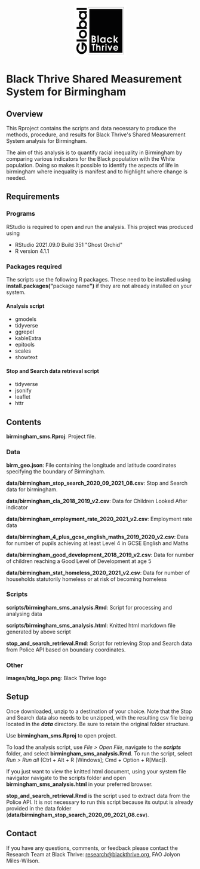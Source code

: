 <!-- PROJECT LOGO -->
<br />
<div align="center">
    <img src="images/btg_logo.png" alt="Logo" width="140" height="140">
  </a>
  </div>
  
# Black Thrive Shared Measurement System for Birmingham
 
## Overview

This Rproject contains the scripts and data necessary to produce the methods, procedure, and results for Black Thrive's Shared Measurement System analysis for Birmingham. 

The aim of this analysis is to quantify racial inequality in Birmingham by comparing various indicators for the Black population with the White population. Doing so makes it possible to identify the aspects of life in birmingham where inequality is manifest and to highlight where change is needed.

## Requirements

### Programs

RStudio is required to open and run the analysis. This project was produced using 

- RStudio 2021.09.0 Build 351 "Ghost Orchid"
- R version 4.1.1

### Packages required

The scripts use the following R packages. These need to be installed using <b>install.packages("</b>package name<b>")</b> if they are not already installed on your system.

#### Analysis script

- gmodels
- tidyverse
- ggrepel
- kableExtra
- epitools
- scales
- showtext

#### Stop and Search data retrieval script

- tidyverse
- jsonify
- leaflet
- httr

## Contents

**birmingham_sms.Rproj**: Project file.

### Data

**birm_geo.json**: File containing the longitude and latitude coordinates specifying the boundary of Birmingham.

**data/birmingham_stop_search_2020_09_2021_08.csv**: Stop and Search data for birmingham.

**data/birmingham_cla_2018_2019_v2.csv**: Data for Children Looked After indicator

**data/birmingham_employment_rate_2020_2021_v2.csv**: Employment rate data

**data/birmingham_4_plus_gcse_english_maths_2019_2020_v2.csv**: Data for number of pupils achieving at least Level 4 in GCSE English and Maths

**data/birmingham_good_development_2018_2019_v2.csv**: Data for number of children reaching a Good Level of Development at age 5

**data/birmingham_stat_homeless_2020_2021_v2.csv**: Data for number of households statutorily homeless or at risk of becoming homeless

### Scripts

**scripts/birmingham_sms_analysis.Rmd**: Script for processing and analysing data

**scripts/birmingham_sms_analysis.html**: Knitted html markdown file generated by above script

**stop_and_search_retrieval.Rmd**: Script for retrieving Stop and Search data from Police API based on boundary coordinates.

### Other

**images/btg_logo.png**: Black Thrive logo

## Setup

Once downloaded, unzip to a destination of your choice. Note that the Stop and Search data also needs to be unzipped, with the resulting csv file being located in the ***data*** directory. Be sure to retain the original folder structure.

Use **birmingham_sms.Rproj** to open project. 

To load the analysis script, use *File > Open File*, navigate to the ***scripts*** folder, and select **birmingham_sms_analysis.Rmd**. To run the script, select *Run > Run all* (Ctrl + Alt + R [Windows]; Cmd + Option + R[Mac]).

If you just want to view the knitted html document, using your system file navigator navigate to the scripts folder and open **birmingham_sms_analysis.html** in your preferred browser.

**stop_and_search_retrieval.Rmd** is the script used to extract data from the Police API. It is not necessary to run this script because its output is already provided in the data folder (**data/birmingham_stop_search_2020_09_2021_08.csv**).

## Contact

If you have any questions, comments, or feedback please contact the Research Team at Black Thrive: research@blackthrive.org, FAO Jolyon Miles-Wilson.
